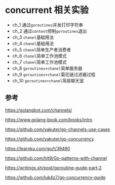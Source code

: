 # concurrent 相关实验

- ch_1 通过`goroutines`并发打印字符串
- ch_2 通过`context`控制`goroutines`退出
- ch_3 `chanel`基础用法
- ch_4 `chanel`基础用法
- ch_5 `chanel`简单生产者消费者
- ch_6 `chanel`简单工作池模式
- ch_7 `chanel`简单工作池模式
- ch_8 `goroutines+chanel`简单服务器
- ch_9 `goroutines+chanel`菊花链过滤器过程
- ch_10 `goroutines+chanel`简易聊天室

## 参考
https://golangbot.com/channels/

https://www.golang-book.com/books/intro

https://github.com/yakuter/go-channels-use-cases

https://github.com/yakuter/go-concurrency

https://learnku.com/go/t/39490

https://github.com/hit9/Go-patterns-with-channel

https://writings.sh/post/goroutine-guide-part-2

https://github.com/luk4z7/go-concurrency-guide